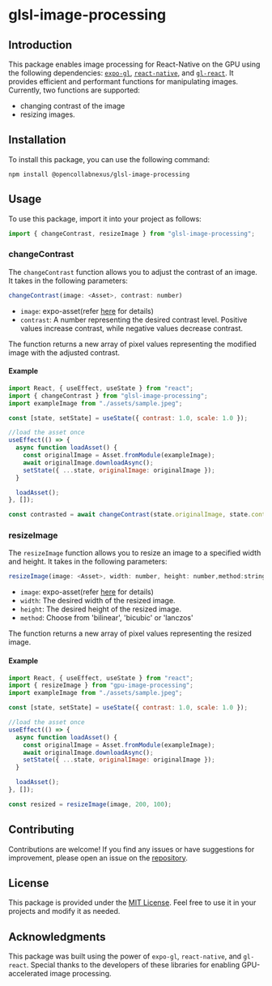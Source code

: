 # glsl-image-processing

## Introduction

This package enables image processing for React-Native on the GPU using the following dependencies: [`expo-gl`](https://www.npmjs.com/package/expo-gl), [`react-native`](https://www.npmjs.com/package/react-native), and [`gl-react`](https://www.npmjs.com/package/gl-react). It provides efficient and performant functions for manipulating images. Currently, two functions are supported:

- changing contrast of the image
- resizing images.

## Installation

To install this package, you can use the following command:

```shell
npm install @opencollabnexus/glsl-image-processing
```

## Usage

To use this package, import it into your project as follows:

```javascript
import { changeContrast, resizeImage } from "glsl-image-processing";
```

### changeContrast

The `changeContrast` function allows you to adjust the contrast of an image. It takes in the following parameters:

<!-- TODO: CONFIRM TYPES OF THE PARAMETERS FOR THESE FUNCTIONS -->

```javascript
changeContrast(image: <Asset>, contrast: number)
```

- `image`: expo-asset(refer [here](https://www.npmjs.com/package/expo-asset) for details)
- `contrast`: A number representing the desired contrast level. Positive values increase contrast, while negative values decrease contrast.

The function returns a new array of pixel values representing the modified image with the adjusted contrast.

#### Example

```javascript
import React, { useEffect, useState } from "react";
import { changeContrast } from "glsl-image-processing";
import exampleImage from "./assets/sample.jpeg";

const [state, setState] = useState({ contrast: 1.0, scale: 1.0 });

//load the asset once
useEffect(() => {
  async function loadAsset() {
    const originalImage = Asset.fromModule(exampleImage);
    await originalImage.downloadAsync();
    setState({ ...state, originalImage: originalImage });
  }

  loadAsset();
}, []);

const contrasted = await changeContrast(state.originalImage, state.contrast);
```

### resizeImage

The `resizeImage` function allows you to resize an image to a specified width and height. It takes in the following parameters:

```javascript
resizeImage(image: <Asset>, width: number, height: number,method:string): imageType
```

- `image`: expo-asset(refer [here](https://www.npmjs.com/package/expo-asset) for details)
- `width`: The desired width of the resized image.
- `height`: The desired height of the resized image.
- `method`: Choose from 'bilinear', 'bicubic' or 'lanczos'

The function returns a new array of pixel values representing the resized image.

#### Example

```javascript
import React, { useEffect, useState } from "react";
import { resizeImage } from "gpu-image-processing";
import exampleImage from "./assets/sample.jpeg";

const [state, setState] = useState({ contrast: 1.0, scale: 1.0 });

//load the asset once
useEffect(() => {
  async function loadAsset() {
    const originalImage = Asset.fromModule(exampleImage);
    await originalImage.downloadAsync();
    setState({ ...state, originalImage: originalImage });
  }

  loadAsset();
}, []);

const resized = resizeImage(image, 200, 100);
```

## Contributing

Contributions are welcome! If you find any issues or have suggestions for improvement, please open an issue on the [repository](https://github.com/FarMart-Tech/react-gpu-image-processing).

## License

This package is provided under the [MIT License](https://opensource.org/licenses/MIT). Feel free to use it in your projects and modify it as needed.

## Acknowledgments

This package was built using the power of `expo-gl`, `react-native`, and `gl-react`. Special thanks to the developers of these libraries for enabling GPU-accelerated image processing.
